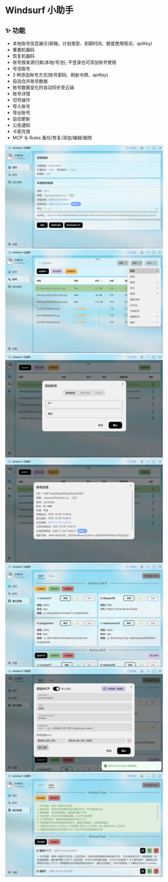 # Windsurf 小助手

## **✨** 功能

- 本地账号信息展示(邮箱、计划类型、到期时间、额度使用情况、apiKey)
- 重置机器码
- 恢复机器码
- 账号按来源归类(本地/号池), 不登录也可添加账号使用
- 号池取号
- 3 种添加账号方式(账号密码、刷新令牌、apiKey)
- 自动合并账号数据
- 账号数据变化时自动同步至云端
- 账号详情
- 切号操作
- 导入账号
- 导出账号
- 自动更新
- 公告通知
- 卡密充值
- MCP 与 Rules 备份/恢复/添加/编辑/删除

<img src=".\images\windsurf-1.png" style="zoom:50%;" /> <img src=".\images\windsurf-2.png" style="zoom:50%;" /> <img src=".\images\windsurf-3.png" style="zoom:50%;" /> <img src=".\images\windsurf-4.png" style="zoom:50%;" /> <img src=".\images\windsurf-5.png" style="zoom:50%;" /> <img src=".\images\windsurf-6.png" style="zoom:50%;" /> <img src=".\images\windsurf-7.png" style="zoom:50%;" />
